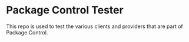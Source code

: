 # Package Control Tester

This repo is used to test the various clients and providers that are part of
Package Control.
